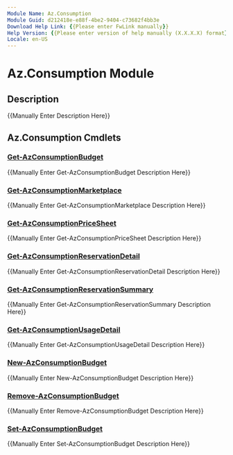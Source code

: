 ```yaml
---
Module Name: Az.Consumption
Module Guid: d212418e-e88f-4be2-9404-c73682f4bb3e
Download Help Link: {{Please enter FwLink manually}}
Help Version: {{Please enter version of help manually (X.X.X.X) format}}
Locale: en-US
---
```


# Az.Consumption Module
## Description
{{Manually Enter Description Here}}

## Az.Consumption Cmdlets
### [Get-AzConsumptionBudget](Get-AzConsumptionBudget.md)
{{Manually Enter Get-AzConsumptionBudget Description Here}}

### [Get-AzConsumptionMarketplace](Get-AzConsumptionMarketplace.md)
{{Manually Enter Get-AzConsumptionMarketplace Description Here}}

### [Get-AzConsumptionPriceSheet](Get-AzConsumptionPriceSheet.md)
{{Manually Enter Get-AzConsumptionPriceSheet Description Here}}

### [Get-AzConsumptionReservationDetail](Get-AzConsumptionReservationDetail.md)
{{Manually Enter Get-AzConsumptionReservationDetail Description Here}}

### [Get-AzConsumptionReservationSummary](Get-AzConsumptionReservationSummary.md)
{{Manually Enter Get-AzConsumptionReservationSummary Description Here}}

### [Get-AzConsumptionUsageDetail](Get-AzConsumptionUsageDetail.md)
{{Manually Enter Get-AzConsumptionUsageDetail Description Here}}

### [New-AzConsumptionBudget](New-AzConsumptionBudget.md)
{{Manually Enter New-AzConsumptionBudget Description Here}}

### [Remove-AzConsumptionBudget](Remove-AzConsumptionBudget.md)
{{Manually Enter Remove-AzConsumptionBudget Description Here}}

### [Set-AzConsumptionBudget](Set-AzConsumptionBudget.md)
{{Manually Enter Set-AzConsumptionBudget Description Here}}

